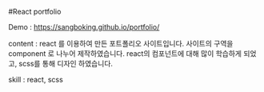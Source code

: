 #React portfolio

Demo : https://sangboking.github.io/portfolio/

content : react 를 이용하여 만든 포트폴리오 사이트입니다. 사이트의 구역을 component 로 나누어 제작하였습니다.
          react의 컴포넌트에 대해 많이 학습하게 되었고, scss를 통해 디자인 하였습니다.
          
skill : react, scss
